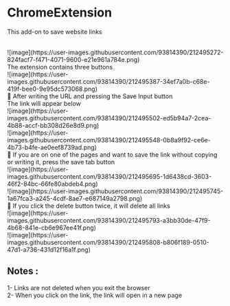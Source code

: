 # ChromeExtension

This add-on to save website links

<br>
![image](https://user-images.githubusercontent.com/93814390/212495272-824facf7-f471-4071-9600-e21e961a784e.png)
<br>
The extension contains three buttons <br>
![image](https://user-images.githubusercontent.com/93814390/212495387-34ef7a0b-c68e-419f-bee0-9e95dc573068.png)
<br>
🦊  After writing the URL and pressing the Save Input button <br>
The link will appear below <br>
![image](https://user-images.githubusercontent.com/93814390/212495502-ed5b94a7-2cea-4b88-accf-bb308d26e8d9.png)
<br>
![image](https://user-images.githubusercontent.com/93814390/212495548-0b8a9f92-ce6e-4b73-b4fe-ae0eef8739ad.png)
<br>
🦊 If you are on one of the pages and want to save the link without copying or writing it, press the save tab button <br>
![image](https://user-images.githubusercontent.com/93814390/212495695-1d6438cd-3603-46f2-84bc-66fe80abdeb4.png)
<br>
![image](https://user-images.githubusercontent.com/93814390/212495745-1a67fca3-a245-4cdf-8ae7-e687149a2798.png)
<br>
🦊 If you click the delete button twice, it will delete all links
<br>
![image](https://user-images.githubusercontent.com/93814390/212495793-a3bb30de-47f9-4b68-841e-cb6e967ee41f.png)
<br>
![image](https://user-images.githubusercontent.com/93814390/212495808-b806f189-0510-47d1-a736-431d12f16a1f.png)

## Notes :
  1- Links are not deleted when you exit the browser <br>
  2- When you click on the link, the link will open in a new page<br>
